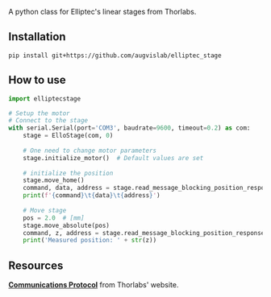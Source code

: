 A python class for Elliptec's linear stages from Thorlabs.

## Installation
``` pip install git+https://github.com/augvislab/elliptec_stage ```

## How to use
``` python
import elliptecstage

# Setup the motor
# Connect to the stage
with serial.Serial(port='COM3', baudrate=9600, timeout=0.2) as com:
    stage = ElloStage(com, 0)
    
    # One need to change motor parameters
    stage.initialize_motor()  # Default values are set
    
    # initialize the position
    stage.move_home()
    command, data, address = stage.read_message_blocking_position_response()
    print(f'{command}\t{data}\t{address}')
    
    # Move stage
    pos = 2.0  # [mm]
    stage.move_absolute(pos)
    command, z, address = stage.read_message_blocking_position_response()
    print('Measured position: ' + str(z))
```

## Resources
[**Communications Protocol**](https://www.thorlabs.de/Software/Elliptec/Communications_Protocol/ELLx%20modules%20protocol%20manual.pdf) from Thorlabs' website.
